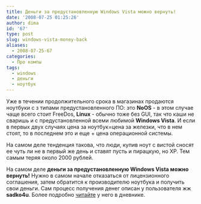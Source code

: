```yaml
---
title: Деньги за предустановленную Windows Vista можно вернуть!
date: '2008-07-25 01:25:26'
author: dima
id: '67'
type: post
slug: windows-vista-money-back
aliases: 
  - 2008-07-25-67
categories:
  - Про компы
tags:
  - windows
  - деньги
  - ноутбук
---
```


Уже в течении продолжительного срока в магазинах продаются ноутбуки с з типами предустановленного ПО: это **NoOS** - в этом случае чаще всего стоит FreeDos, **Linux** - обычно тоже без GUI, так что каши не сваришь и с предустановленной всеми любимой **Windows Vista**. И если в первых двух случаях цена за ноутбук=цена за железки, что в нем стоят, то в последнем это и еще + цена операционной системы.  

На самом деле тенденция такова, что люди, купив ноут с вистой сносят ее чуть ли не в первый же день и ставят пусть и пирацкую, но ХР. Тем самым теряя около 2000 рублей. 

На самом деле **деньги за предустановленную Windows Vista можно вернуть!** Нужно в самом начале отказаться от лицензионного соглашения, затем обратится к производителю ноутбука и получить свои деньги. Сам процесс получения денег описан у пользователя жж **sadko4u**. Более подробно [читайте](https://sadko4u.livejournal.com/32864.html) у него в дневнике.